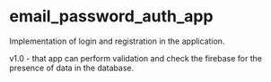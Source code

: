 # email_password_auth_app

Implementation of login and registration in the application.

v1.0 - that app can perform validation and check the firebase for the presence of data in the database.

